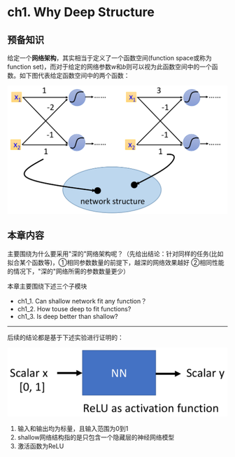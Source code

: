 # ch1. Why Deep Structure

## 预备知识

给定一个**网络架构**，其实相当于定义了一个函数空间(function space或称为function set)，而对于给定的网络参数$w$和$b$则可以视为此函数空间中的一个函数。如下图代表给定函数空间中的两个函数：

![](png/c1.png)

## 本章内容

主要围绕为什么要采用"深的"网络架构呢？（先给出结论：针对同样的任务(比如拟合某个函数等)，①相同参数数量的前提下，越深的网络效果越好  ②相同性能的情况下，"深的"网络所需的参数数量更少）

本章主要围绕下述三个子模块

- ch1_1. Can shallow network fit any function？
- ch1_2. How touse deep to fit functions?
- ch1_3. Is deep better than shallow?

---

后续的结论都是基于下述实验进行证明的：

![](png/c2.png)

1. 输入和输出均为标量，且输入范围为0到1
2. shallow网络结构指的是只包含一个隐藏层的神经网络模型
3. 激活函数为ReLU

